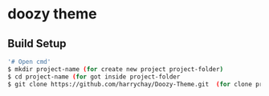 # doozy theme

## Build Setup

``` bash
'# Open cmd'
$ mkdir project-name (for create new project project-folder)
$ cd project-name (for got inside project-folder
$ git clone https://github.com/harrychay/Doozy-Theme.git  (for clone project file)
```
